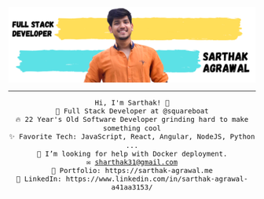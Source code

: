 <!-- <img src="https://raw.githubusercontent.com/sarthakgoenka/saadpasta/sarthakgoenka/GithubBanner.png"/> -->
<img src="./bannerGithub.png"/>
 <hr></hr>
<p align="center">
  <samp>
    Hi, I'm Sarthak! 👋 <br>
    🔭 Full Stack Developer at @squareboat<br>
    🔥 22 Year's Old Software Developer grinding hard to make something cool  <br>
    ✨ Favorite Tech: JavaScript, React, Angular, NodeJS, Python ... <br>
    🤔 I’m looking for help with Docker deployment.<br>
    ✉️ <a href="mailto:sharthak31@gmail.com">sharthak31@gmail.com </a><br>
   🎨 Portfolio: <a>https://sarthak-agrawal.me</a> <br>
    💼 LinkedIn: <a>https://www.linkedin.com/in/sarthak-agrawal-a41aa3153/</a> <br>
  </samp>
</p>

<!--
**sarthakgoenka/sarthakgoenka** is a ✨ _special_ ✨ repository because its `README.md` (this file) appears on your GitHub profile.

Here are some ideas to get you started:

- 🔭 I’m currently working on ...
- 🌱 I’m currently learning ...
- 👯 I’m looking to collaborate on ...
- 🤔 I’m looking for help with ...
- 💬 Ask me about ...
- 📫 How to reach me: ...
- 😄 Pronouns: ...
- ⚡ Fun fact: ...
-->
